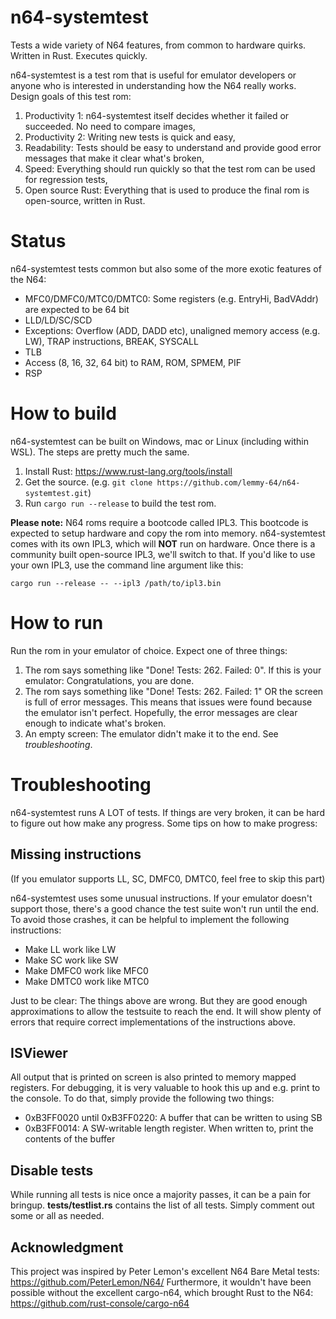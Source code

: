 # n64-systemtest
Tests a wide variety of N64 features, from common to hardware quirks. Written in Rust. Executes quickly.

n64-systemtest is a test rom that is useful for emulator developers or anyone who is interested in understanding how the N64 really works. Design goals of this test rom:
1) Productivity 1: n64-systemtest itself decides whether it failed or succeeded. No need to compare images,
2) Productivity 2: Writing new tests is quick and easy,
3) Readability: Tests should be easy to understand and provide good error messages that make it clear what's broken,
4) Speed: Everything should run quickly so that the test rom can be used for regression tests,
5) Open source Rust: Everything that is used to produce the final rom is open-source, written in Rust.

# Status
n64-systemtest tests common but also some of the more exotic features of the N64:
- MFC0/DMFC0/MTC0/DMTC0: Some registers (e.g. EntryHi, BadVAddr) are expected to be 64 bit
- LLD/LD/SC/SCD
- Exceptions: Overflow (ADD, DADD etc), unaligned memory access (e.g. LW), TRAP instructions, BREAK, SYSCALL
- TLB
- Access (8, 16, 32, 64 bit) to RAM, ROM, SPMEM, PIF
- RSP

# How to build
n64-systemtest can be built on Windows, mac or Linux (including within WSL). The steps are pretty much the same.
1. Install Rust: https://www.rust-lang.org/tools/install
2. Get the source. (e.g. `git clone https://github.com/lemmy-64/n64-systemtest.git`)
3. Run `cargo run --release` to build the test rom.

**Please note:** N64 roms require a bootcode called IPL3. This bootcode is expected to setup hardware and copy the rom into memory. n64-systemtest comes with its own IPL3, which will **NOT** run on hardware. Once there is a community built open-source IPL3, we'll switch to that. If you'd like to use your own IPL3, use the command line argument like this:

`cargo run --release -- --ipl3 /path/to/ipl3.bin`

# How to run
Run the rom in your emulator of choice. Expect one of three things:
1. The rom says something like "Done! Tests: 262. Failed: 0". If this is your emulator: Congratulations, you are done.
2. The rom says something like "Done! Tests: 262. Failed: 1" OR the screen is full of error messages. This means that issues were found because the emulator isn't perfect. Hopefully, the error messages are clear enough to indicate what's broken.
3. An empty screen: The emulator didn't make it to the end. See _troubleshooting_.

# Troubleshooting
n64-systemtest runs A LOT of tests. If things are very broken, it can be hard to figure out how make any progress. Some tips on how to make progress:

## Missing instructions
(If you emulator supports LL, SC, DMFC0, DMTC0, feel free to skip this part)

n64-systemtest uses some unusual instructions. If your emulator doesn't support those, there's a good chance the test suite won't run until the end. To avoid those crashes, it can be helpful to implement the following instructions:
- Make LL work like LW
- Make SC work like SW
- Make DMFC0 work like MFC0
- Make DMTC0 work like MTC0

Just to be clear: The things above are wrong. But they are good enough approximations to allow the testsuite to reach the end. It will show plenty of errors that require correct implementations of the instructions above.

## ISViewer
All output that is printed on screen is also printed to memory mapped registers. For debugging, it is very valuable to hook this up and e.g. print to the console. To do that, simply provide the following two things:
- 0xB3FF0020 until 0xB3FF0220: A buffer that can be written to using SB
- 0xB3FF0014: A SW-writable length register. When written to, print the contents of the buffer

## Disable tests
While running all tests is nice once a majority passes, it can be a pain for bringup. **tests/testlist.rs** contains the list of all tests. Simply comment out some or all as needed.

## Acknowledgment
This project was inspired by Peter Lemon's excellent N64 Bare Metal tests: https://github.com/PeterLemon/N64/
Furthermore, it wouldn't have been possible without the excellent cargo-n64, which brought Rust to the N64: https://github.com/rust-console/cargo-n64
